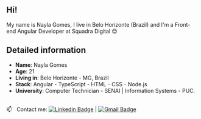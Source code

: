 <!--
**naygo/naygo** is a ✨ _special_ ✨ repository because its `README.md` (this file) appears on your GitHub profile
-->

## Hi!

My name is Nayla Gomes, I live in Belo Horizonte (Brazil) and I'm a Front-end Angular Developer at Squadra Digital 😊

## Detailed information

* **Name**: Nayla Gomes
* **Age**: 21
* **Living in**: Belo Horizonte - MG, Brazil
* **Stack**: Angular - TypeScript - HTML - CSS - Node.js
* **University**: Computer Technician - SENAI | Information Systems - PUC.

 
 <br/> :mailbox: &nbsp; Contact me: [![Linkedin Badge](https://img.shields.io/badge/-NaylaGomes-blue?style=flat-square&logo=Linkedin&logoColor=white&link=https://https://www.linkedin.com/in/naygo/)](https://www.linkedin.com/in/naygo/) 
| 
[![Gmail Badge](https://img.shields.io/badge/-nayla.cgs@gmail.com-c14438?style=flat-square&logo=Gmail&logoColor=white&link=mailto:nayla.cgs@gmail.com)](mailto:nayla.cgs@gmail.com)

